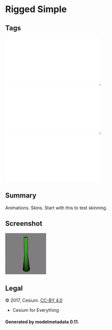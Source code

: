 # Rigged Simple

## Tags

![no-license](../../README-no-license.md), ![no-year](../../README-no-year.md), ![issues](../../README-issues.md)

## Summary

Animations. Skins. Start with this to test skinning.

## Screenshot

![screenshot](screenshot/screenshot.gif)

## Legal

&copy; 2017, Cesium. [CC-BY 4.0](https://creativecommons.org/licenses/by-nd/4.0/legalcode)

 - Cesium for Everything

#### Generated by modelmetadata 0.11.